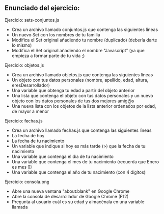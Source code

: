 <h2>Enunciado del ejercicio:</h2>
<p>Ejercicio: sets-conjuntos.js</p>
<ul>
    <li>Crea un archivo llamado conjuntos.js que contenga las siguientes líneas</li>
    <li>Un nuevo Set con los nombres de tu familia</li>
    <li>Modifica el Set original añadiendo tu nombre (duplicado) (debería darte lo mismo)</li>
    <li>Modifica el Set original añadiendo el nombre "Javascript" (ya que empieza a formar parte de tu vida ;)</li>
</ul>
<p>Ejercicio: objetos.js</p>
<ul>
    <li>Crea un archivo llamado objetos.js que contenga las siguientes líneas</li>
    <li>Un objeto con tus datos personales (nombre, apellido, edad, altura, eresDesarrollador)</li>
    <li>Una variable que obtenga tu edad a partir del objeto anterior</li>
    <li>Una lista que contenga el objeto con tus datos personales y un nuevo objeto con los datos personales de tus dos mejores amig@s</li>
    <li>Una nueva lista con los objetos de la lista anterior ordenados por edad, de mayor a menor</li>
</ul>
<p>Ejercicio: fechas.js</p>
<ul>
    <li>Crea un archivo llamado fechas.js que contenga las siguientes líneas</li>
    <li>La fecha de hoy</li>
    <li>La fecha de tu nacimiento</li>
    <li>Un variable que indique si hoy es más tarde (>) que la fecha de tu nacimiento</li>
    <li>Una variable que contenga el día de tu nacimiento</li>
    <li>Una variable que contenga el mes de tu nacimiento (recuerda que Enero es mes 0)</li>
    <li>Una variable que contenga el año de tu nacimiento (con 4 dígitos)</li>
</ul>
<p>Ejercicio: consola.png</p>
<ul>
    <li>Abre una nueva ventana "about:blank" en Google Chrome</li>
    <li>Abre la consola de desarrollador de Google Chrome (F12)</li>
    <li>Pregunta al usuario cuál es su edad y almacénala en una variable llamada </li>
</ul>